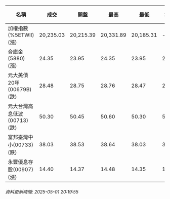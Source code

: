 | 名稱 | 成交 | 開盤 | 最高 | 最低 | 均價 | 成交金額(億) | 昨收 | 漲跌幅 | 漲跌 | 總量 | 昨量 | 振幅 |
| -------- | -------- | -------- | -------- |-------- | -------- | -------- |-------- |-------- |-------- | -------- | -------- |-------- |
|加權指數(%5ETWII) (漲)|20,235.03|20,215.39|20,331.89|20,185.31|-|2,736.74|20,232.63|0.01%|2.40|5,033,307|0|0.72%|
|合庫金(5880) (漲)|24.35|23.95|24.35|23.95|24.25|2.57|24.10|1.04%|0.25|10,616|22,237|1.66%|
|元大美債20年(00679B) (跌)|28.48|28.75|28.76|28.47|28.58|10.25|28.53|0.18%|0.05|35,878|26,476|1.02%|
|元大台灣高息低波(00713) (跌)|50.30|50.45|50.60|50.30|50.42|4.32|50.45|0.30%|0.15|8,564|8,927|0.59%|
|富邦臺灣中小(00733) (跌)|38.03|38.53|38.64|38.03|38.36|0.414|38.53|1.30%|0.50|1,078|624|1.58%|
|永豐優息存股(00907) (漲)|14.40|14.37|14.48|14.35|14.40|0.439|14.33|0.49%|0.07|3,046|1,438|0.91%|
###### 資料更新時間: 2025-05-01 20:19:55